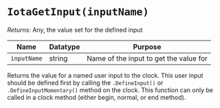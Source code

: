 # `IotaGetInput(inputName)`

_Returns:_ Any, the value set for the defined input

|Name       |Datatype|Purpose                               |
|-----------|--------|--------------------------------------|
|`inputName`|string  |Name of the input to get the value for|

Returns the value for a named user input to the clock. This user input should be defined first by calling the `.DefineInput()` or `.DefineInputMomentary()` method on the clock. This function can only be called in a clock method (either begin, normal, or end method).